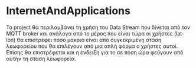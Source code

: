 # InternetAndApplications

Το project θα περιλαμβάνει τη χρήση του Data Stream που δίνεται από τον MQTT broker και ανάλογα από το μέρος που είναι τώρα οι χρήστες (lat-lon) θα επιστρέφει πόσο μακριά είναι από συγκεκριμένη στάση λεωφορείου που θα επιλέγουν από μια απλή φόρμα ο χρήστες αυτοί. Επίσης θα επιστρέφεται και η ένδειξη για το σε πόση ώρα φεύγουν από αυτήν τη στάση λεωφορεία.
